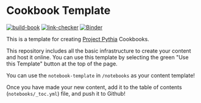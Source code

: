 # Cookbook Template

[![build-book](https://github.com/ProjectPythiaTutorials/HRRR-AWS-cookbook/actions/workflows/build-book.yaml/badge.svg)](https://github.com/ProjectPythiaTutorials/HRRR-AWS-cookbook/actions/workflows/build-book.yaml)
[![link-checker](https://github.com/ProjectPythiaTutorials/HRRR-AWS-cookbook/actions/workflows/link-checker.yaml/badge.svg)](https://github.com/ProjectPythiaTutorials/HRRR-AWS-cookbook/actions/workflows/link-checker.yaml)
[![Binder](https://binder-staging.2i2c.cloud/badge_logo.svg)](https://binder-staging.2i2c.cloud/v2/gh/ProjectPythiaTutorials/HRRR-AWS-cookbook.git/main)

This is a template for creating [Project Pythia](https://projectpythia.org) Cookbooks.

This repository includes all the basic infrastructure to create your content and host it online. You can use this template by selecting the green "Use this Template" button at the top of the page.

You can use the `notebook-template` in `/notebooks` as your content template!

Once you have made your new content, add it to the table of contents (`notebooks/_toc.yml`) file, and push it to Github!

